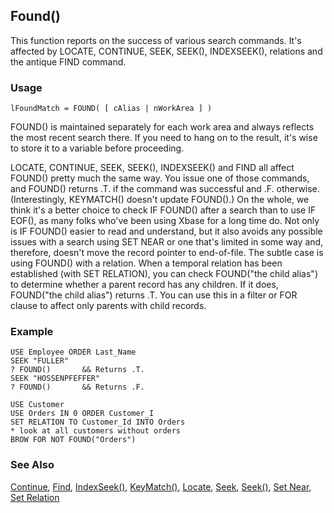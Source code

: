 ## Found()

This function reports on the success of various search commands. It's affected by LOCATE, CONTINUE, SEEK, SEEK(), INDEXSEEK(), relations and the antique FIND command.

### Usage

```foxpro
lFoundMatch = FOUND( [ cAlias | nWorkArea ] )
```

FOUND() is maintained separately for each work area and always reflects the most recent search there. If you need to hang on to the result, it's wise to store it to a variable before proceeding.

LOCATE, CONTINUE, SEEK, SEEK(), INDEXSEEK() and FIND all affect FOUND() pretty much the same way. You issue one of those commands, and FOUND() returns .T. if the command was successful and .F. otherwise. (Interestingly, KEYMATCH() doesn't update FOUND().) On the whole, we think it's a better choice to check IF FOUND() after a search than to use IF EOF(), as many folks who've been using Xbase for a long time do. Not only is IF FOUND() easier to read and understand, but it also avoids any possible issues with a search using SET NEAR or one that's limited in some way and, therefore, doesn't move the record pointer to end-of-file. The subtle case is using FOUND() with a relation. When a temporal relation has been established (with SET RELATION), you can check FOUND("the child alias") to determine whether a parent record has any children. If it does, FOUND("the child alias") returns .T. You can use this in a filter or FOR clause to affect only parents with child records.

### Example

```foxpro
USE Employee ORDER Last_Name
SEEK "FULLER"
? FOUND()       && Returns .T.
SEEK "HOSSENPFEFFER"
? FOUND()       && Returns .F.

USE Customer
USE Orders IN 0 ORDER Customer_I
SET RELATION TO Customer_Id INTO Orders
* look at all customers without orders
BROW FOR NOT FOUND("Orders")
```
### See Also

[Continue](s4g042.md), [Find](s4g267.md), [IndexSeek()](s4g267.md), [KeyMatch()](s4g269.md), [Locate](s4g042.md), [Seek](s4g267.md), [Seek()](s4g267.md), [Set Near](s4g268.md), [Set Relation](s4g084.md)